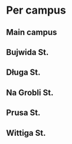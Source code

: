 # Per campus
## Main campus
## Bujwida St.
## Długa St.
## Na Grobli St.
## Prusa St.
## Wittiga St.

